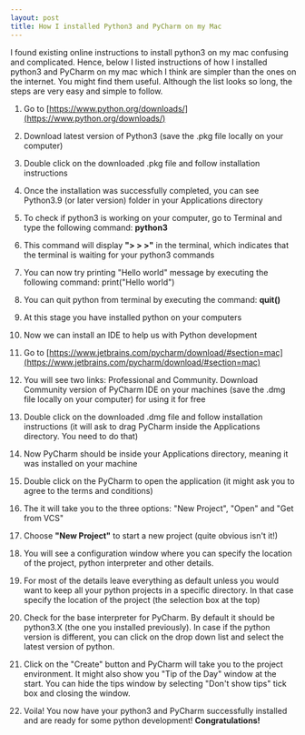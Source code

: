 ```yaml
---
layout: post
title: How I installed Python3 and PyCharm on my Mac
---
```


I found existing online instructions to install python3 on my mac confusing and complicated. Hence, below I listed instructions of how I installed python3 and PyCharm on my mac which I think are simpler than the ones on the internet. You might find them useful.
Although the list looks so long, the steps are very easy and simple to follow.

1. Go to [https://www.python.org/downloads/](https://www.python.org/downloads/)

2. Download latest version of Python3 (save the .pkg file locally on your computer)

3. Double click on the downloaded .pkg file and follow installation instructions

4. Once the installation was successfully completed, you can see Python3.9 (or later version) folder in your Applications directory

5. To check if python3 is working on your computer, go to Terminal and type the following command: **python3**

6. This command will display **"> > >"** in the terminal, which indicates that the terminal is waiting for your python3 commands

7. You can now try printing "Hello world" message by executing the following command:
	 print("Hello world")  

8. You can quit python from terminal by executing the command: 
	**quit()**

9. At this stage you have installed python on your computers

10. Now we can install an IDE to help us with Python development

11. Go to [https://www.jetbrains.com/pycharm/download/#section=mac](https://www.jetbrains.com/pycharm/download/#section=mac)

12. You will see two links: Professional and Community. Download Community version of PyCharm IDE on your machines (save the .dmg file locally on your computer) for using it for free

13. Double click on the downloaded .dmg file and follow installation instructions (it will ask to drag PyCharm inside the Applications directory. You need to do that)

14. Now PyCharm should be inside your Applications directory, meaning it was installed on your machine

15. Double click on the PyCharm to open the application (it might ask you to agree to the terms and conditions)

16. The it will take you to the three options: "New Project", "Open" and "Get from VCS"

17. Choose **"New Project"** to start a new project (quite obvious isn't it!)

18. You will see a configuration window where you can specify the location of the project, python interpreter and other details. 

19. For most of the details leave everything as default unless you would want to keep all your python projects in a specific directory. In that case specify the location of the project (the selection box at the top)

20. Check for the base interpreter for PyCharm. By default it should be python3.X (the one you installed previously). In case if the python version is different, you can click on the drop down list and select the latest version of python.

21. Click on the "Create" button and PyCharm will take you to the project environment. It might also show you "Tip of the Day" window at the start. You can hide the tips window by selecting "Don't show tips" tick box and closing the window.

22. Voila! You now have your python3 and PyCharm successfully installed and are ready for some python development!
**Congratulations!**
